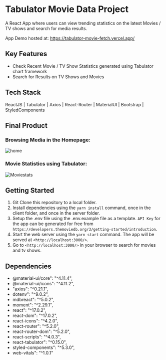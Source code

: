# Tabulator Movie Data Project

A React App where users can view trending statistics on the latest Movies / TV shows and search for media results.

App Demo hosted at: https://tabulator-movie-fetch.vercel.app/

## Key Features
- Check Recent Movie / TV Show Statistics generated using Tabulator chart framework
- Search for Results on TV Shows and Movies

## Tech Stack

ReactJS | Tabulator | Axios | React-Router | MaterialUI | Bootstrap | StyledComponents

## Final Product

### Browsing Media in the Homepage:

![home](https://user-images.githubusercontent.com/75704947/118188684-c609b980-b40e-11eb-80d8-443d60c8b6d2.JPG)

### Movie Statistics using Tabulator:

![Moviestats](https://user-images.githubusercontent.com/75704947/118188645-b4281680-b40e-11eb-93c2-a254bfcb0ef4.JPG)

## Getting Started

1. Git Clone this repository to a local folder.
2. Install dependencies using the `yarn install` command, once in the client folder, and once in the server folder.
4. Setup the .env file using the .env.example file as a template. `API Key` for the app can be generated for free from `https://developers.themoviedb.org/3/getting-started/introduction`.
5. Start the web server using the `yarn start` command. The app will be served at `<http://localhost:3000/>`.
6. Go to `<http://localhost:3000/>` in your browser to search for movies and tv shows. 

## Dependencies

- @material-ui/core": "^4.11.4",
- @material-ui/icons": "^4.11.2",
- "axios": "^0.21.1",
- dotenv": "^9.0.2",
- mdbreact": "^5.0.2",
- moment": "^2.29.1",
- react": "^17.0.2",
- react-dom": "^17.0.2",
- react-icons": "^4.2.0",
- react-router": "^5.2.0",
- react-router-dom": "^5.2.0",
- react-scripts": "^4.0.3",
- react-tabulator": "^0.15.0",
- styled-components": "^5.3.0",
- web-vitals": "^1.0.1"